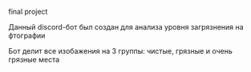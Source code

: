final project

Данный discord-бот был создан для анализа уровня загрязнения на фтографии

Бот делит все изобажения на 3 группы: чистые, грязные и очень грязные места
